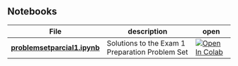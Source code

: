## Notebooks

| File                                                                       | description                                             | open                                                                                                                                                                                                        |
|----------------------------------------------------------------------------|---------------------------------------------------------|-------------------------------------------------------------------------------------------------------------------------------------------------------------------------------------------------------------|
| **[problemsetparcial1.ipynb](2025S2/I100/notebooks/problemsetparcial1.ipynb)** | Solutions to the Exam 1 Preparation Problem Set| [![Open In Colab](https://colab.research.google.com/assets/colab-badge.svg)](https://colab.research.google.com/github/mariia-osipova/ingeneria-ia/blob/main/2025S2/I100/notebooks/problemsetparcial1.ipynb) |
